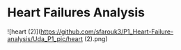 # Heart Failures Analysis

![heart (2)](https://github.com/sfarouk3/P1_Heart-Failure-analysis/Uda_P1_pic/heart (2).png)

